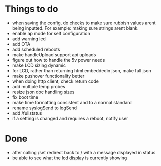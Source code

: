 # Things to do

- when saving the config, do checks to make sure rubbish values arent being inputted.  For example: making sure strings arent blank.
- enable ap mode for self configuration
- add warning led
- add OTA
- add scheduled reboots
- make handleUpload support api uploads
- figure out how to handle the 5v power needs
- make LCD sizing dynamic
- for LCD, rather than returning html embeddedin json, make full json
- make pushover functionality better
- when doing http client, check return code
- add multiple temp probes
- resize json doc handling sizes
- fix boot time
- make time formatting consistent and to a normal standard
- rename syslogSend to logSend
- add /fullstatus
- if a setting is changed and requires a reboot, notify user

# Done
- after calling /set redirect back to / with a message displayed in status
- be able to see what the lcd display is currently showing
